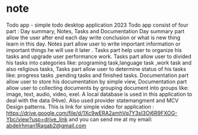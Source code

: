 # note
  Todo app  - simple todo desktop application	2023
Todo app consist of four part : Day summary, Notes, Tasks and Documentation
Day summary part allow the user after end each day write  conclusion or what is new thing  learn in this day.
Notes part allow user to write important information or important things he will use it later .
Tasks part help user to organize his tasks and  upgrade user performance work.
Tasks part allow user to divided his tasks into categories like: programing task,language task ,work task and also religious tasks, 
Tasks part allow user to determine status of his tasks like: progress tasks ,pending tasks and finished tasks.
Documentation part allow user to store his documentation by simple view, 
Documentation part allow user to collecting documents by grouping document into groups like: image, text, audio, video, exel.
A local database is used in this application to deal with the data (Hive).
Also used provider statemangment and MCV Design patterns.
 This is link for simple video for application :
 https://drive.google.com/file/d/1Xc9wERA2amhVq7Y3sI3Oj6R9FXOG-Ybc/view?usp=drive_link
 and you can send me at my email:
 abdelrhman1Ragab2@gmail.com
 
